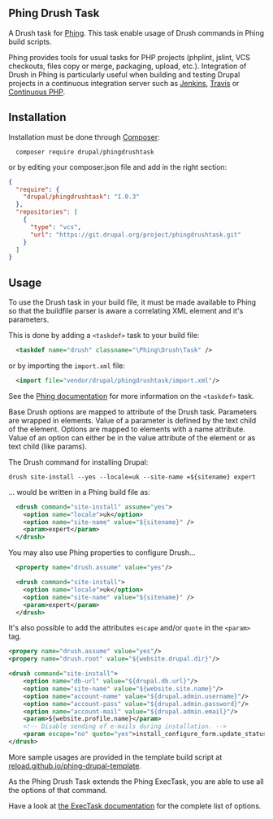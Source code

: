 ## Phing Drush Task

A Drush task for [Phing](http://www.phing.info/). This task enable usage of Drush commands in Phing build scripts.

Phing provides tools for usual tasks for PHP projects (phplint, jslint, VCS checkouts, files copy or merge, packaging, upload, etc.). Integration of Drush in Phing is particularly useful when building and testing Drupal projects in a continuous integration server such as [Jenkins](http://jenkins-ci.org/), [Travis](https://travis-ci.org/) or [Continuous PHP](https://continuousphp.com/).
 
## Installation

Installation must be done through [Composer](https://getcomposer.org/):

```
  composer require drupal/phingdrushtask
```

or by editing your composer.json file and add in the right section:

```json
{
  "require": {
    "drupal/phingdrushtask": "1.0.3"
  },
  "repositories": [
    {
      "type": "vcs",
      "url": "https://git.drupal.org/project/phingdrushtask.git"
    }
  ]
}
```


## Usage

To use the Drush task in your build file,  it must be made available to Phing so that the buildfile parser is aware a correlating XML element and it's parameters.

This is done by adding a `<taskdef>` task to your build file:

```xml
  <taskdef name="drush" classname="\Phing\Drush\Task" />
```

or by importing the ```import.xml``` file: 

```xml
  <import file="vendor/drupal/phingdrushtask/import.xml"/>
```

See the [Phing documentation](http://www.phing.info/docs/guide/stable/chapters/appendixes/AppendixB-CoreTasks.html#TaskdefTask) for more information on the `<taskdef>` task.

Base Drush options are mapped to attribute of the Drush task. Parameters are wrapped in elements. Value of a parameter is defined by the text child of the element. Options are mapped to elements with a name attribute. Value of an option can either be in the value attribute of the element or as text child (like params).

The Drush command for installing Drupal:

`drush site-install --yes --locale=uk --site-name =${sitename} expert`

... would be written in a Phing build file as:

```xml
  <drush command="site-install" assume="yes">
    <option name="locale">uk</option>
    <option name="site-name" value="${sitename}" />
    <param>expert</param>
  </drush> 
```

You may also use Phing properties to configure Drush...

```xml
  <property name="drush.assume" value="yes"/>

  <drush command="site-install">
    <option name="locale">uk</option>
    <option name="site-name" value="${sitename}" />
    <param>expert</param>
  </drush> 
```

It's also possible to add the attributes `escape` and/or `quote` in the ```<param>``` tag.

```xml
<propery name="drush.assume" value="yes"/>
<propery name="drush.root" value="${website.drupal.dir}"/>

<drush command="site-install">
    <option name="db-url" value="${drupal.db.url}"/>
    <option name="site-name" value="${website.site.name}"/>
    <option name="account-name" value="${drupal.admin.username}"/>
    <option name="account-pass" value="${drupal.admin.password}"/>
    <option name="account-mail" value="${drupal.admin.email}"/>
    <param>${website.profile.name}</param>
    <!-- Disable sending of e-mails during installation. -->
    <param escape="no" quote="yes">install_configure_form.update_status_module='array(FALSE,FALSE)'</param>
</drush>
```

More sample usages are provided in the template build script at [reload.github.io/phing-drupal-template](https://reload.github.io/phing-drupal-template/).

As the Phing Drush Task extends the Phing ExecTask, you are able to use all the options of that command.

Have a look at [the ExecTask documentation](https://www.phing.info/docs/guide/trunk/ExecTask.html) for the complete list of options.